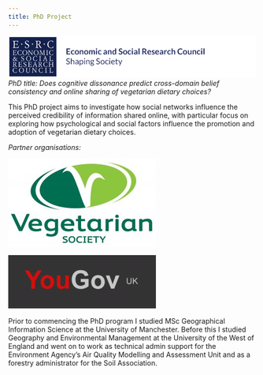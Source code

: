 ```yaml
---
title: PhD Project
---
```

![ESRC logo](https://raw.githubusercontent.com/ChrisDNewton/ChrisDNewton.github.io/master/logo.png)
*PhD title: Does cognitive dissonance predict cross-domain belief consistency and online sharing of vegetarian dietary choices?*

This PhD project aims to investigate how social networks influence the perceived credibility of information shared online, with particular focus on exploring how psychological and social factors influence the promotion and adoption of vegetarian dietary choices.

*Partner organisations:*

![VegSoc logo](https://raw.githubusercontent.com/ChrisDNewton/ChrisDNewton.github.io/master/VEG_SOC_MASTER_FULL_COL_RGB_-300x179.jpg)

![YouGov logo](https://raw.githubusercontent.com/ChrisDNewton/ChrisDNewton.github.io/master/yougov-uk-surveys-300x108.gif)

Prior to commencing the PhD program I studied MSc Geographical Information Science at the University of Manchester. Before this I studied Geography and Environmental Management at the University of the West of England and went on to work as technical admin support for the Environment Agency’s Air Quality Modelling and Assessment Unit and as a forestry administrator for the Soil Association.


